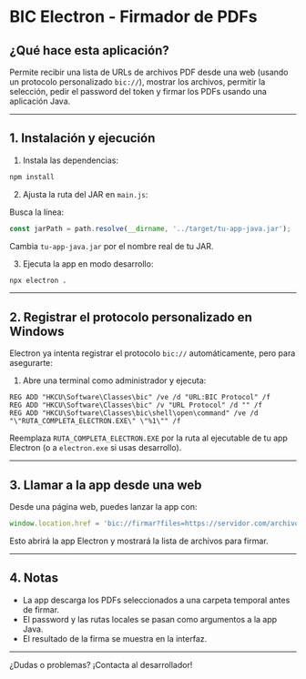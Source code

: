 # BIC Electron - Firmador de PDFs

## ¿Qué hace esta aplicación?

Permite recibir una lista de URLs de archivos PDF desde una web (usando un protocolo personalizado `bic://`), mostrar los archivos, permitir la selección, pedir el password del token y firmar los PDFs usando una aplicación Java.

---

## 1. Instalación y ejecución

1. Instala las dependencias:

```bash
npm install
```

2. Ajusta la ruta del JAR en `main.js`:

Busca la línea:
```js
const jarPath = path.resolve(__dirname, '../target/tu-app-java.jar');
```
Cambia `tu-app-java.jar` por el nombre real de tu JAR.

3. Ejecuta la app en modo desarrollo:

```bash
npx electron .
```

---

## 2. Registrar el protocolo personalizado en Windows

Electron ya intenta registrar el protocolo `bic://` automáticamente, pero para asegurarte:

1. Abre una terminal como administrador y ejecuta:

```reg
REG ADD "HKCU\Software\Classes\bic" /ve /d "URL:BIC Protocol" /f
REG ADD "HKCU\Software\Classes\bic" /v "URL Protocol" /d "" /f
REG ADD "HKCU\Software\Classes\bic\shell\open\command" /ve /d "\"RUTA_COMPLETA_ELECTRON.EXE\" \"%1\"" /f
```

Reemplaza `RUTA_COMPLETA_ELECTRON.EXE` por la ruta al ejecutable de tu app Electron (o a `electron.exe` si usas desarrollo).

---

## 3. Llamar a la app desde una web

Desde una página web, puedes lanzar la app con:

```js
window.location.href = 'bic://firmar?files=https://servidor.com/archivo1.pdf,https://servidor.com/archivo2.pdf';
```

Esto abrirá la app Electron y mostrará la lista de archivos para firmar.

---

## 4. Notas

- La app descarga los PDFs seleccionados a una carpeta temporal antes de firmar.
- El password y las rutas locales se pasan como argumentos a la app Java.
- El resultado de la firma se muestra en la interfaz.

---

¿Dudas o problemas? ¡Contacta al desarrollador! 